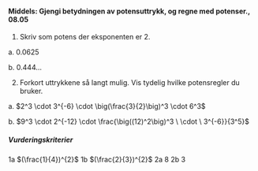
#### Middels: Gjengi betydningen av potensuttrykk, og regne med potenser.,  08.05

1. Skriv som potens der eksponenten er 2.

a. $0.0625$

b. $0.444...$

2. Forkort uttrykkene så langt mulig. Vis tydelig hvilke potensregler du bruker. 

a. $2^3 \cdot 3^{-6} \cdot \big(\frac{3}{2}\big)^3 \cdot 6^3$

b. $9^3 \cdot 2^{-12} \cdot \frac{\big((12)^2\big)^3 \ \cdot \ 3^{-6}}{3^5}$


##### Vurderingskriterier

1a $(\frac{1}{4})^{2}$
1b $(\frac{2}{3})^{2}$
2a $8$
2b $3$


